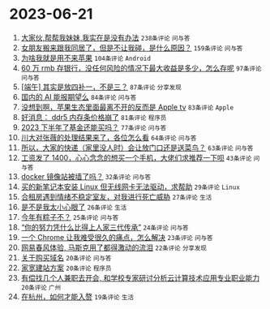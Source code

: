 # 2023-06-21

1. [大家伙,帮帮我妹妹,我实在是没有办法](https://www.v2ex.com/t/950534) `238条评论` `问与答`
1. [女朋友搬来跟我同居了，但是不让我碰，是什么原因？](https://www.v2ex.com/t/950707) `159条评论` `问与答`
1. [为啥我就是用不来苹果](https://www.v2ex.com/t/950641) `104条评论` `Android`
1. [60 万 rmb 存银行，没任何风险的情况下最大收益是多少，怎么存呢](https://www.v2ex.com/t/950544) `97条评论` `问与答`
1. [[端午] 其实是放四补一，不是三？](https://www.v2ex.com/t/950535) `87条评论` `分享发现`
1. [国内的 AI 能报期望么](https://www.v2ex.com/t/950515) `84条评论` `问与答`
1. [没想到啊，苹果生态里面最离不开的反而是 Apple tv](https://www.v2ex.com/t/950527) `83条评论` `Apple`
1. [好消息： ddr5 内存条价格崩了](https://www.v2ex.com/t/950540) `81条评论` `程序员`
1. [2023 下半年了基金还能买吗？](https://www.v2ex.com/t/950509) `77条评论` `问与答`
1. [川大对张薇的处理结果来了，各位怎么看](https://www.v2ex.com/t/950706) `64条评论` `问与答`
1. [所以，大家的快递（家里没人时）会让放门口还是送菜鸟？](https://www.v2ex.com/t/950521) `63条评论` `问与答`
1. [工资发了 1400，心心念念的想买一个手机，大佬们求推荐一下呗](https://www.v2ex.com/t/950732) `43条评论` `问与答`
1. [docker 镜像站被墙了吗？](https://www.v2ex.com/t/950583) `32条评论` `问与答`
1. [买的新笔记本安装 Linux 但无线网卡无法驱动，求帮助](https://www.v2ex.com/t/950600) `29条评论` `Linux`
1. [合租房遇到情绪不稳定室友，对我进行死亡威胁](https://www.v2ex.com/t/950617) `27条评论` `生活`
1. [是不是我太小心眼了](https://www.v2ex.com/t/950705) `26条评论` `生活`
1. [今年有粽子不？](https://www.v2ex.com/t/950642) `25条评论` `问与答`
1. [“你的努力凭什么比得上人家三代传承”](https://www.v2ex.com/t/950536) `24条评论` `问与答`
1. [一个 Chrome 让我难受很久的痛点，怎么解决](https://www.v2ex.com/t/950546) `23条评论` `问与答`
1. [网易春风体验, 马斯克用了都得激动的流泪](https://www.v2ex.com/t/950609) `22条评论` `分享发现`
1. [关于购买域名](https://www.v2ex.com/t/950703) `20条评论` `问与答`
1. [家宽建站方案](https://www.v2ex.com/t/950624) `20条评论` `程序员`
1. [有偿找几个人兼职去开会, 和学校专家研讨分析云计算技术应用专业职业能力](https://www.v2ex.com/t/950615) `20条评论` `广州`
1. [在杭州，如何才能入赘](https://www.v2ex.com/t/950570) `19条评论` `生活`
